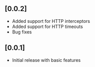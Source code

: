 ## [0.0.2]

* Added support for HTTP interceptors
* Added support for HTTP timeouts
* Bug fixes

## [0.0.1]

* Initial release with basic features
